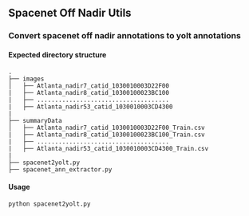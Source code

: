 ## Spacenet Off Nadir Utils

### Convert spacenet off nadir annotations to yolt annotations

#### Expected directory structure
```
.
├── images
│   ├── Atlanta_nadir7_catid_1030010003D22F00
|   ├── Atlanta_nadir8_catid_10300100023BC100
|   ├── .....................................
|   ├── Atlanta_nadir53_catid_1030010003CD4300
|   
├── summaryData
│   ├── Atlanta_nadir7_catid_1030010003D22F00_Train.csv
|   ├── Atlanta_nadir8_catid_10300100023BC100_Train.csv
|   ├── .....................................
|   ├── Atlanta_nadir53_catid_1030010003CD4300_Train.csv
|
├── spacenet2yolt.py
├── spacenet_ann_extractor.py

```

#### Usage
`python spacenet2yolt.py`
